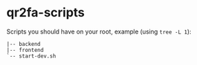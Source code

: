 # qr2fa-scripts
Scripts you should have on your root, example (using `tree -L 1`):
```
|-- backend
|-- frontend
`-- start-dev.sh
```
